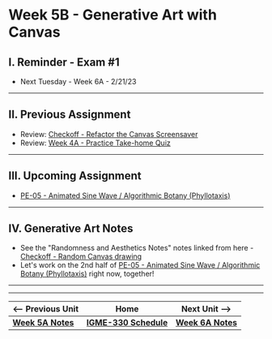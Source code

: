 # Week 5B - Generative Art with Canvas

## I. Reminder - Exam #1
- Next Tuesday - Week 6A - 2/21/23

<hr>

## II. Previous Assignment
- Review: [Checkoff - Refactor the Canvas Screensaver](../checkoffs/refactor-screensaver.md)
- Review: [Week 4A - Practice Take-home Quiz](../notes/week-4A-practice-quiz.md)

<hr>

## III. Upcoming Assignment
- [PE-05 - Animated Sine Wave / Algorithmic Botany (Phyllotaxis)](../pe/pe-05.md)

<hr>

## IV. Generative Art Notes
- See the "Randomness and Aesthetics Notes" notes linked from here - [Checkoff - Random Canvas drawing](../notes/random-canvas-stuff.md#ii-generative-art--randomness)
- Let's work on the 2nd half of [PE-05 - Animated Sine Wave / Algorithmic Botany (Phyllotaxis)](../pe/pe-05.md) right now, together!


<hr><hr>


| <-- Previous Unit | Home | Next Unit -->
| --- | --- | --- 
| [**Week 5A Notes**](05A.md)  |  [**IGME-330 Schedule**](../schedule.md) | [**Week 6A Notes**](06A.md)
